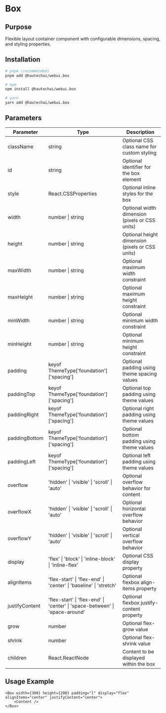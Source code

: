 # Box

## Purpose

Flexible layout container component with configurable dimensions, spacing, and styling properties.

## Installation

```bash
# pnpm (recommended)
pnpm add @hautechai/webui.box

# npm
npm install @hautechai/webui.box

# yarn
yarn add @hautechai/webui.box
```

## Parameters

| Parameter      | Type                                                                        | Description                                     |
| -------------- | --------------------------------------------------------------------------- | ----------------------------------------------- |
| className      | string                                                                      | Optional CSS class name for custom styling      |
| id             | string                                                                      | Optional identifier for the box element         |
| style          | React.CSSProperties                                                         | Optional inline styles for the box              |
| width          | number \| string                                                            | Optional width dimension (pixels or CSS units)  |
| height         | number \| string                                                            | Optional height dimension (pixels or CSS units) |
| maxWidth       | number \| string                                                            | Optional maximum width constraint               |
| maxHeight      | number \| string                                                            | Optional maximum height constraint              |
| minWidth       | number \| string                                                            | Optional minimum width constraint               |
| minHeight      | number \| string                                                            | Optional minimum height constraint              |
| padding        | keyof ThemeType['foundation']['spacing']                                    | Optional padding using theme spacing values     |
| paddingTop     | keyof ThemeType['foundation']['spacing']                                    | Optional top padding using theme values         |
| paddingRight   | keyof ThemeType['foundation']['spacing']                                    | Optional right padding using theme values       |
| paddingBottom  | keyof ThemeType['foundation']['spacing']                                    | Optional bottom padding using theme values      |
| paddingLeft    | keyof ThemeType['foundation']['spacing']                                    | Optional left padding using theme values        |
| overflow       | 'hidden' \| 'visible' \| 'scroll' \| 'auto'                                 | Optional overflow behavior for content          |
| overflowX      | 'hidden' \| 'visible' \| 'scroll' \| 'auto'                                 | Optional horizontal overflow behavior           |
| overflowY      | 'hidden' \| 'visible' \| 'scroll' \| 'auto'                                 | Optional vertical overflow behavior             |
| display        | 'flex' \| 'block' \| 'inline-block' \| 'inline-flex'                        | Optional CSS display property                   |
| alignItems     | 'flex-start' \| 'flex-end' \| 'center' \| 'baseline' \| 'stretch'           | Optional flexbox align-items property           |
| justifyContent | 'flex-start' \| 'flex-end' \| 'center' \| 'space-between' \| 'space-around' | Optional flexbox justify-content property       |
| grow           | number                                                                      | Optional flex-grow value                        |
| shrink         | number                                                                      | Optional flex-shrink value                      |
| children       | React.ReactNode                                                             | Content to be displayed within the box          |

## Usage Example

```tsx
<Box width={300} height={200} padding="l" display="flex" alignItems="center" justifyContent="center">
    <Content />
</Box>
```
